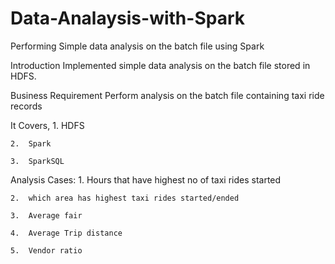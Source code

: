 # Data-Analaysis-with-Spark
Performing Simple data analysis on the batch file using Spark

Introduction
	Implemented simple data analysis on the batch file stored in HDFS.

Business Requirement
	Perform analysis on the batch file containing taxi ride records 

It Covers,
	1.	HDFS
	
	2.	Spark
	
	3.	SparkSQL

Analysis Cases:
	1.	Hours that have highest no of taxi rides started
	
	2.	which area has highest taxi rides started/ended
	
	3.	Average fair
	
	4.	Average Trip distance
	
	5.	Vendor ratio
